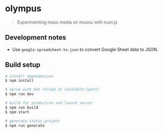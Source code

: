 # olympus

> Experimenting mass media on musou with nuxt.js

## Development notes

- Use `google-spreadsheet-to-json` to convert Google Sheet data to JSON.

## Build setup

``` bash
# install dependencies
$ npm install

# serve with hot reload at localhost:[port]
$ npm run dev

# build for production and launch server
$ npm run build
$ npm start

# generate static project
$ npm run generate
```
